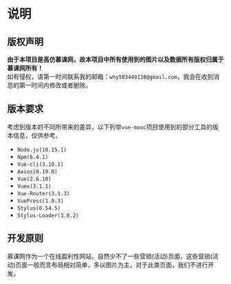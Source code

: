 # 说明

## 版权声明
**由于本项目是高仿慕课网，故本项目中所有使用到的图片以及数据所有版权归属于慕课网所有！**<br/>
如有侵权，请第一时间联系我的邮箱：`why583440138@gmail.com`，我会在收到消息的第一时间内修改或者删除。

## 版本要求
考虑到版本的不同所带来的差异，以下列举`vue-mooc`项目使用到的部分工具的版本信息，仅供参考。
* `Node.js(10.15.1)`
* `Npm(6.4.1)`
* `Vue-cli(3.10.1)`
* `Axios(0.19.0)`
* `Vue(2.6.10)`
* `Vuex(3.1.1)`
* `Vue-Router(3.1.3)`
* `VuePress(1.0.3)`
* `Stylus(0.54.5)`
* `Stylus-Loader(3.0.2)`

## 开发原则
慕课网作为一个在线盈利性网站，自然少不了一些营销(活动)页面，这些营销(活动)页面一般而言布局相对简单，多以图片为主，对于此类页面，我们不进行开发。
